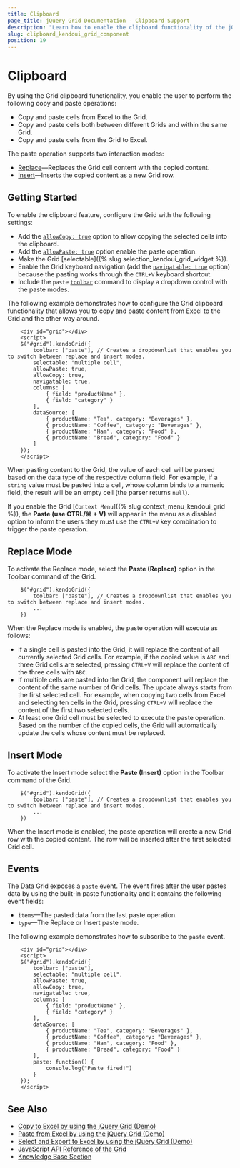 ```yaml
---
title: Clipboard
page_title: jQuery Grid Documentation - Clipboard Support
description: "Learn how to enable the clipboard functionality of the jQuery Grid of Kendo UI that allows you to copy and paste content from Excel to the Grid and vice-versa"
slug: clipboard_kendoui_grid_component
position: 19
---
```


# Clipboard

By using the Grid clipboard functionality, you enable the user to perform the following copy and paste operations:

* Copy and paste cells from Excel to the Grid.
* Copy and paste cells both between different Grids and within the same Grid.
* Copy and paste cells from the Grid to Excel.

The paste operation supports two interaction modes:

* [Replace](#replace-mode)&mdash;Replaces the Grid cell content with the copied content.
* [Insert](#insert-mode)&mdash;Inserts the copied content as a new Grid row.

## Getting Started

To enable the clipboard feature, configure the Grid with the following settings:

* Add the [`allowCopy: true`](/api/javascript/ui/grid/configuration/allowcopy) option to allow copying the selected cells into the clipboard.
* Add the [`allowPaste: true`](/api/javascript/ui/grid/configuration/allowpaste) option enable the paste operation.
* Make the Grid [selectable]({% slug selection_kendoui_grid_widget %}).
* Enable the Grid keyboard navigation (add the [`navigatable: true`](/api/javascript/ui/grid/configuration/navigatable) option) because the pasting works through the `CTRL+V` keyboard shortcut.
* Include the `paste` [`toolbar`](/api/javascript/ui/grid/configuration/toolbar) command to display a dropdown control with the paste modes.

The following example demonstrates how to configure the Grid clipboard functionality that allows you to copy and paste content from Excel to the Grid and the other way around.

```dojo
    <div id="grid"></div>
    <script>
    $("#grid").kendoGrid({
        toolbar: ["paste"], // Creates a dropdownlist that enables you to switch between replace and insert modes.
        selectable: "multiple cell",
        allowPaste: true,
        allowCopy: true,
        navigatable: true,
        columns: [
            { field: "productName" },
            { field: "category" }
        ],
        dataSource: [
            { productName: "Tea", category: "Beverages" },
            { productName: "Coffee", category: "Beverages" },
            { productName: "Ham", category: "Food" },
            { productName: "Bread", category: "Food" }
        ]
    });
    </script>
```

When pasting content to the Grid, the value of each cell will be parsed based on the data type of the respective column field. For example, if a `string` value must be pasted into a cell, whose column binds to a numeric field, the result will be an empty cell (the parser returns `null`).

If you enable the Grid [`Context Menu`]({% slug context_menu_kendoui_grid %}), the **Paste (use CTRL/⌘ + V)** will appear in the menu as a disabled option to inform the users they must use the `CTRL+V` key combination to trigger the paste operation.

## Replace Mode

To activate the Replace mode, select the **Paste (Replace)** option in the Toolbar command of the Grid.

```
    $("#grid").kendoGrid({
        toolbar: ["paste"], // Creates a dropdownlist that enables you to switch between replace and insert modes.
        ...
    })
```

When the Replace mode is enabled, the paste operation will execute as follows:

* If a single cell is pasted into the Grid, it will replace the content of all currently selected Grid cells. For example, if the copied value is `ABC` and three Grid cells are selected, pressing `CTRL+V` will replace the content of the three cells with `ABC`.
* If multiple cells are pasted into the Grid, the component will replace the content of the same number of Grid cells. The update always starts from the first selected cell. For example, when copying two cells from Excel and selecting ten cells in the Grid, pressing `CTRL+V` will replace the content of the first two selected cells.
* At least one Grid cell must be selected to execute the paste operation. Based on the number of the copied cells, the Grid will automatically update the cells whose content must be replaced.

## Insert Mode

To activate the Insert mode select the **Paste (Insert)** option in the Toolbar command of the Grid.

```
    $("#grid").kendoGrid({
        toolbar: ["paste"], // Creates a dropdownlist that enables you to switch between replace and insert modes.
        ...
    })
```

When the Insert mode is enabled, the paste operation will create a new Grid row with the copied content. The row will be inserted after the first selected Grid cell.

## Events

The Data Grid exposes a [`paste`](/api/javascript/ui/grid/events/paste) event. The event fires after the user pastes data by using the built-in paste functionality and it contains the following event fields:

* `items`&mdash;The pasted data from the last paste operation.
* `type`&mdash;The Replace or Insert paste mode.

The following example demonstrates how to subscribe to the `paste` event.

```dojo
    <div id="grid"></div>
    <script>
    $("#grid").kendoGrid({
        toolbar: ["paste"],
        selectable: "multiple cell",
        allowPaste: true,
        allowCopy: true,
        navigatable: true,
        columns: [
            { field: "productName" },
            { field: "category" }
        ],
        dataSource: [
            { productName: "Tea", category: "Beverages" },
            { productName: "Coffee", category: "Beverages" },
            { productName: "Ham", category: "Food" },
            { productName: "Bread", category: "Food" }
        ],
        paste: function() {
            console.log("Paste fired!")
        }
    });
    </script>
```

## See Also

* [Copy to Excel by using the jQuery Grid (Demo)](https://demos.telerik.com/kendo-ui/grid/copy-to-excel)
* [Paste from Excel by using the jQuery Grid (Demo)](https://demos.telerik.com/kendo-ui/grid/paste-from-excel)
* [Select and Export to Excel by using the jQuery Grid (Demo)](https://demos.telerik.com/kendo-ui/grid/selection-export)
* [JavaScript API Reference of the Grid](/api/javascript/ui/grid)
* [Knowledge Base Section](/knowledge-base)
